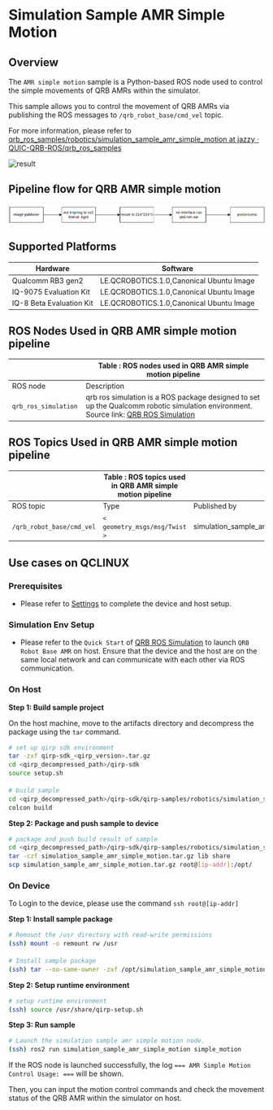 # Simulation Sample AMR Simple Motion

## Overview

The `AMR simple motion` sample is a Python-based ROS node used to control the simple movements of QRB AMRs within the simulator.

This sample allows you to control the movement of QRB AMRs via publishing the ROS messages to `/qrb_robot_base/cmd_vel` topic.

For more information, please refer to [qrb_ros_samples/robotics/simulation_sample_amr_simple_motion at jazzy · QUIC-QRB-ROS/qrb_ros_samples](https://github.qualcomm.com/QUIC-QRB-ROS/qrb_ros_samples/tree/jazzy/robotics/simulation_sample_amr_simple_motion)

![result](./resource/result.gif)

## Pipeline flow for QRB AMR simple motion

![pipeline](./resource/pipeline.png)



## Supported Platforms 

| Hardware                   | Software                                 |
| -------------------------- | ---------------------------------------- |
| Qualcomm RB3 gen2          | LE.QCROBOTICS.1.0,Canonical Ubuntu Image |
| IQ-9075 Evaluation Kit     | LE.QCROBOTICS.1.0,Canonical Ubuntu Image |
| IQ-8 Beta   Evaluation Kit | LE.QCROBOTICS.1.0,Canonical Ubuntu Image |

## ROS Nodes Used in QRB AMR simple motion pipeline

|                               | Table : ROS nodes used in QRB AMR simple motion pipeline               |
| :---------------------------- | ------------------------------------------------------------ |
| ROS node                   | Description                                                  |
| `qrb_ros_simulation `             | qrb ros simulation is a ROS package designed to set up the Qualcomm robotic simulation environment. Source link: [QRB ROS Simulation](https://github.com/qualcomm-qrb-ros/qrb_ros_simulation) |

## ROS Topics Used in QRB AMR simple motion pipeline

|                                 | Table : ROS topics used in QRB AMR simple motion pipeline |                        |
| ------------------------------- | --------------------------------------------------- | ---------------------- |
| ROS topic                       | Type                                                | Published by           |
| `/qrb_robot_base/cmd_vel`       | `< geometry_msgs/msg/Twist >`            | simulation_sample_amr_simple_motion         |

## Use cases on QCLINUX

### Prerequisites

- Please refer to [Settings](https://docs.qualcomm.com/bundle/publicresource/topics/80-70018-265/download-the-prebuilt-robotics-image_3_1.html?vproduct=1601111740013072&version=1.4&facet=Qualcomm%20Intelligent%20Robotics%20Product%20(QIRP)%20SDK) to complete the device and host setup.

### Simulation Env Setup

- Please refer to the `Quick Start` of [QRB ROS Simulation](https://github.com/qualcomm-qrb-ros/qrb_ros_simulation) to launch `QRB Robot Base AMR` on host. Ensure that the device and the host are on the same local network and can communicate with each other via ROS communication.

### On Host

**Step 1: Build sample project**

On the host machine, move to the artifacts directory and decompress the package using the `tar` command.

```bash
# set up qirp sdk environment
tar -zxf qirp-sdk_<qirp_version>.tar.gz
cd <qirp_decompressed_path>/qirp-sdk
source setup.sh

# build sample
cd <qirp_decompressed_path>/qirp-sdk/qirp-samples/robotics/simulation_sample_amr_simple_motion
colcon build
```

**Step 2: Package and push sample to device**

```bash
# package and push build result of sample
cd <qirp_decompressed_path>/qirp-sdk/qirp-samples/robotics/simulation_sample_amr_simple_motion/install/simulation_sample_amr_simple_motion
tar -czf simulation_sample_amr_simple_motion.tar.gz lib share
scp simulation_sample_amr_simple_motion.tar.gz root@[ip-addr]:/opt/
```

### On Device

To Login to the device, please use the command `ssh root@[ip-addr]`

**Step 1: Install sample package**

```bash
# Remount the /usr directory with read-write permissions
(ssh) mount -o remount rw /usr

# Install sample package
(ssh) tar --no-same-owner -zxf /opt/simulation_sample_amr_simple_motion.tar.gz -C /usr/
```

**Step 2: Setup runtime environment**

```bash
# setup runtime environment
(ssh) source /usr/share/qirp-setup.sh
```

**Step 3: Run sample**
```bash
# Launch the simulation sample amr simple motion node.
(ssh) ros2 run simulation_sample_amr_simple_motion simple_motion
```

If the ROS node is launched successfully, the log `=== AMR Simple Motion Control Usage: ===` will be shown.

Then, you can input the motion control commands and check the movement status of the QRB AMR within the simulator on host.